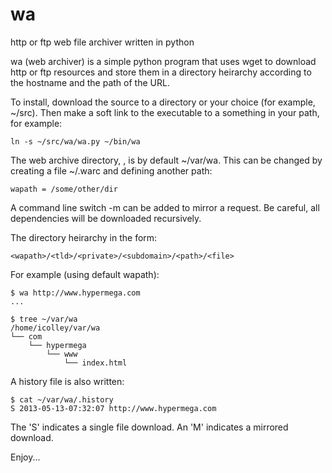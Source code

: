 wa
==

http or ftp web file archiver written in python

wa (web archiver) is a simple python program that uses wget to download http
or ftp resources and store them in a directory heirarchy according to the
hostname and the path of the URL.

To install, download the source to a directory or your choice (for example,
~/src).  Then make a soft link to the executable to a something in your path,
for example:

    ln -s ~/src/wa/wa.py ~/bin/wa

The web archive directory, <wapath>, is by default ~/var/wa.  This can be
changed by creating a file ~/.warc and defining another path:

    wapath = /some/other/dir

A command line switch -m can be added to mirror a request.  Be careful,
all dependencies will be downloaded recursively.

The directory heirarchy in the form:

    <wapath>/<tld>/<private>/<subdomain>/<path>/<file>

For example (using default wapath):

    $ wa http://www.hypermega.com
    ...

    $ tree ~/var/wa
    /home/icolley/var/wa
    └── com
        └── hypermega
            └── www
                └── index.html
                
A history file is also written:

    $ cat ~/var/wa/.history 
    S 2013-05-13-07:32:07 http://www.hypermega.com

The 'S' indicates a single file download.
An 'M' indicates a mirrored download.

Enjoy...
